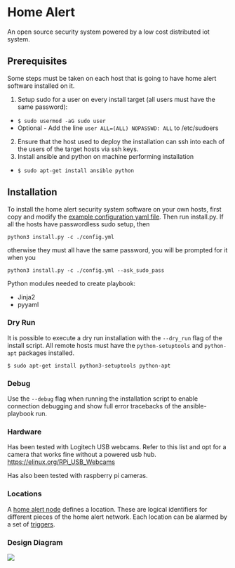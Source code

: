 # Home Alert

An open source security system powered by a low cost distributed iot system.

## Prerequisites

Some steps must be taken on each host that is going to have home alert software installed on it.
1. Setup sudo for a user on every install target (all users must have the same password):
 * `$ sudo usermod -aG sudo user`
 * Optional - Add the line `user ALL=(ALL) NOPASSWD: ALL` to /etc/sudoers
2. Ensure that the host used to deploy the installation can ssh into each of the users of the target hosts via ssh keys.
3. Install ansible and python on machine performing installation
 * `$ sudo apt-get install ansible python`

## Installation

To install the home alert security system software on your own hosts, first copy and modify the [example configuration yaml file](./config_example.yml).
Then run install.py. If all the hosts have passwordless sudo setup, then
```
python3 install.py -c ./config.yml 
```
otherwise they must all have the same password, you will be prompted for it when you
```
python3 install.py -c ./config.yml --ask_sudo_pass
```

Python modules needed to create playbook:
* Jinja2
* pyyaml

### Dry Run

It is possible to execute a dry run installation with the `--dry_run` flag of the install script.
All remote hosts must have the `python-setuptools` and `python-apt` packages installed.
```
$ sudo apt-get install python3-setuptools python-apt
```
### Debug

Use the `--debug` flag when running the installation script to enable connection debugging
and show full error tracebacks of the ansible-playbook run.

### Hardware

Has been tested with Logitech USB webcams. Refer to this list and opt for a camera that works fine without a powered usb hub.
https://elinux.org/RPi_USB_Webcams

Has also been tested with raspberry pi cameras.

### Locations

A [home alert node](./home-alert-node/README.md) defines a location. These are logical identifiers for different pieces of the home alert network.
Each location can be alarmed by a set of [triggers](./triggers/README.md).

### Design Diagram

![](https://docs.google.com/drawings/d/e/2PACX-1vSxGCZagLkbymGCKPSnHT8GqstmMvKuXujhe91tW-lp0trkRhOifsZffc3oZiCXkfRLcH44u1iE2d7s/pub?w=1440&h=1080)

